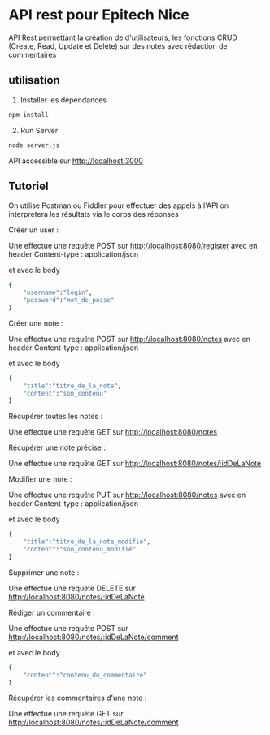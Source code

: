 # API rest pour Epitech Nice

API Rest permettant la création de d'utilisateurs, les fonctions CRUD (Create, Read, Update et Delete) sur des notes avec rédaction de commentaires

## utilisation

1. Installer les dépendances

```bash
npm install
```

2. Run Server

```bash
node server.js
```

API accessible sur <http://localhost:3000>

## Tutoriel
On utilise Postman ou Fiddler pour effectuer des appels à  l'API
on interpretera les résultats via le corps des réponses


Créer un user : 


Une effectue une requête POST sur <http://localhost:8080/register>
avec en header Content-type : application/json

et avec le body 

```bash
{
    "username":"login",
    "password":"mot_de_passe"
}
```

Créer une note : 


Une effectue une requête POST sur <http://localhost:8080/notes>
avec en header Content-type : application/json

et avec le body 

```bash
{
    "title":"titre_de_la_note",
    "content":"son_contenu"
}
```

Récupérer toutes les notes : 


Une effectue une requête GET sur <http://localhost:8080/notes>


Récupérer une note précise : 


Une effectue une requête GET sur <http://localhost:8080/notes/:idDeLaNote>


Modifier une note : 


Une effectue une requête PUT sur <http://localhost:8080/notes>
avec en header Content-type : application/json

et avec le body 

```bash
{
    "title":"titre_de_la_note_modifié",
    "content":"son_contenu_modifié"
}
```

Supprimer une note  : 


Une effectue une requête DELETE sur <http://localhost:8080/notes/:idDeLaNote>


Rédiger un commentaire : 


Une effectue une requête POST sur <http://localhost:8080/notes/:idDeLaNote/comment>

et avec le body 

```bash
{
    "content":"contenu_du_commentaire"
}
```
Récupérer les commentaires d'une note : 


Une effectue une requête GET sur <http://localhost:8080/notes/:idDeLaNote/comment>


